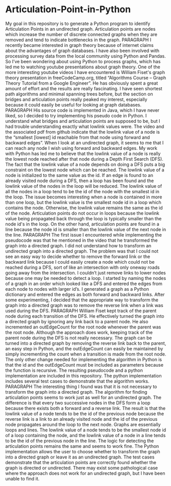 # Articulation-Point-in-Python
My goal in this repository is to generate a Python program to identify Articulation Points in an undirected graph. Articulation points are nodes which increase the number of discrete connected graphs when they are removed and tend to indicate bottlenecks in the graph. 
	PARAGRAPH    I recently became interested in graph theory because of internet claims about the advantages of graph databases. I have also been involved with processing survey data from the local community using Python and Pandas. So I’ve been wondering about using Python to process graphs, which has led me to watching youtube presentations about graph theory. One of the more interesting youtube videos I have encountered is William Fiset's graph theory presentation in freeCodeCamp.org, titled “Algorithms Course – Graph Theory Tutorial from a Google Engineer”. He has obviously spent a great amount of effort and the results are really fascinating. I have seen shortest path algorithms and minimal spanning trees before, but the section on bridges and articulation points really peaked my interest, especially because it could easily be useful for looking at graph databases. 
	PARAGRAPH    His source code is implemented in Java, which I have never liked, so I decided to try implementing his pseudo code in Python. I understand what bridges and articulation points are supposed to be, but I had trouble understanding exactly what lowlink values were.  The video and the associated pdf from github indicate that the lowlink value of a node is the “smallest [lowest] id reachable from that node using forward and backward edges”. When I look at an undirected graph, it seems to me that I can reach any node I wish using forward and backward edges. My work with Python has led me to believe that the lowlink value of a node is really the lowest node reached after that node during a Depth First Search (DFS). The fact that the lowlink value of a node depends on doing a DFS puts a big constraint on the lowest node which can be reached.  The lowlink value of a node is initialized to the same value as the id. If an edge is found to an already visited node during a DFS, then a loop has been found and the lowlink value of the nodes in the loop will be reduced. The lowlink value of all the nodes in a loop tend to be the id of the node with the smallest id in the loop. The issue becomes interesting when a node is contained in more than one loop, but the lowlink value is the smallest node id in a loop which contains the node. Otherwise, the lowlink value remains the same as the id of the node. Articulation points do not occur in loops because the lowlink value being propagated back through the loop is typically smaller than the node id's in the loop. On the other hand, articulation points are found in a line because the node id is smaller than the lowlink value of the next node in the line. 
        PARAGRAPH    The first issue I encountered while implementing the pseudocode was that he mentioned in the video that he transformed the graph into a directed graph. I did not understand how to transform an undirected graph into a directed graph. The problem was that I could not see an easy way to decide whether to remove the forward link or the backward link because I could easily create a node which could not be reached during a DFS, sort of like an intersection with only oneway roads going away from the intersection. I couldn’t just remove links to lower nodes because one may be needed to detect a loop. I started by naming the nodes of a graph in an order which looked like a DFS and entered the edges from each node to nodes with larger id’s. I generated a graph as a Python dictionary and entered the edges as both forward and backward links. After some experimenting, I decided that the appropriate way to transform the graph into a directed graph was to remove the reverse link when a link was used during the DFS. 
        PARAGRAPH    William Fiset kept track of the parent node during each transition of the DFS. He effectively turned the graph into a directed graph by ignoring any link back to a parent node. He also incremented an outEdgeCount for the root node whenever the parent was the root node. Although the approach does work, keeping track of the parent node during the DFS is not really necessary. The graph can be turned into a directed graph by removing the reverse link back to the parent, an easy step in Python, and the outEdgeCount can easily be maintained by simply incrementing the count when a transition is made from the root node. The only other change needed for implementing the algorithm in Python is that the id and the outEdgeCount must be included as parameters because the function is recursive. The resulting pseudocode and a python implementation are included in this repository. The python implementation includes several test cases to demonstrate that the algorithm works. 
	PARAGRAPH    The interesting thing I found was that it is not necessary to transform the graph into a directed graph. The algorithm for finding articulation points seems to work just as well for an undirected graph. The difference is that every two successive nodes in the DFS form a loop because there exists both a forward and a reverse link. The result is that the lowlink value of a node tends to be the id of the previous node because the reverse link is a link to an already visited node and the id of the previous node propagates around the loop to the next node. Graphs are essentially loops and lines. The lowlink value of a node tends to be the smallest node id of a loop containing the node, and the lowlink value of a node in a line tends to be the id of the previous node in the line. The logic for detecting the articulation points remains the same and seems to work fine. The Python implementation allows the user to choose whether to transform the graph into a directed graph or leave it as an undirected graph. The test cases demonstrate that the articulation points are correctly found whether the graph is directed or undirected. There may exist some pathological case where the approach does not work for an undirected graph, but I have been unable to find it. 


